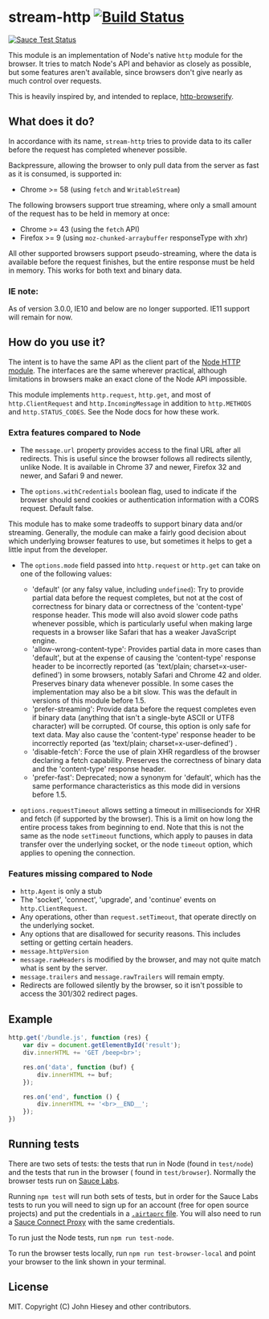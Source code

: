 # stream-http [![Build Status](https://travis-ci.org/jhiesey/stream-http.svg?branch=master)](https://travis-ci.org/jhiesey/stream-http)

[![Sauce Test Status](https://app.saucelabs.com/browser-matrix/stream-http.svg)](https://app.saucelabs.com/u/stream-http)

This module is an implementation of Node's native `http` module for the browser. It tries to match Node's API and
behavior as closely as possible, but some features aren't available, since browsers don't give nearly as much control
over requests.

This is heavily inspired by, and intended to replace, [http-browserify](https://github.com/substack/http-browserify).

## What does it do?

In accordance with its name, `stream-http` tries to provide data to its caller before the request has completed whenever
possible.

Backpressure, allowing the browser to only pull data from the server as fast as it is consumed, is supported in:

* Chrome >= 58 (using `fetch` and `WritableStream`)

The following browsers support true streaming, where only a small amount of the request has to be held in memory at
once:

* Chrome >= 43 (using the `fetch` API)
* Firefox >= 9 (using `moz-chunked-arraybuffer` responseType with xhr)

All other supported browsers support pseudo-streaming, where the data is available before the request finishes, but the
entire response must be held in memory. This works for both text and binary data.

### IE note:

As of version 3.0.0, IE10 and below are no longer supported. IE11 support will remain for now.

## How do you use it?

The intent is to have the same API as the client part of the
[Node HTTP module](https://nodejs.org/api/http.html). The interfaces are the same wherever practical, although
limitations in browsers make an exact clone of the Node API impossible.

This module implements `http.request`, `http.get`, and most of `http.ClientRequest`
and `http.IncomingMessage` in addition to `http.METHODS` and `http.STATUS_CODES`. See the Node docs for how these work.

### Extra features compared to Node

* The `message.url` property provides access to the final URL after all redirects. This is useful since the browser
  follows all redirects silently, unlike Node. It is available in Chrome 37 and newer, Firefox 32 and newer, and Safari
  9 and newer.

* The `options.withCredentials` boolean flag, used to indicate if the browser should send cookies or authentication
  information with a CORS request. Default false.

This module has to make some tradeoffs to support binary data and/or streaming. Generally, the module can make a fairly
good decision about which underlying browser features to use, but sometimes it helps to get a little input from the
developer.

* The `options.mode` field passed into `http.request` or `http.get` can take on one of the following values:
    * 'default' (or any falsy value, including `undefined`): Try to provide partial data before the request completes,
      but not at the cost of correctness for binary data or correctness of the 'content-type' response header. This mode
      will also avoid slower code paths whenever possible, which is particularly useful when making large requests in a
      browser like Safari that has a weaker JavaScript engine.
    * 'allow-wrong-content-type': Provides partial data in more cases than 'default', but at the expense of causing
      the 'content-type' response header to be incorrectly reported
      (as 'text/plain; charset=x-user-defined') in some browsers, notably Safari and Chrome 42 and older. Preserves
      binary data whenever possible. In some cases the implementation may also be a bit slow. This was the default in
      versions of this module before 1.5.
    * 'prefer-streaming': Provide data before the request completes even if binary data (anything that isn't a
      single-byte ASCII or UTF8 character) will be corrupted. Of course, this option is only safe for text data. May
      also cause the 'content-type' response header to be incorrectly reported (as 'text/plain; charset=x-user-defined')
      .
    * 'disable-fetch': Force the use of plain XHR regardless of the browser declaring a fetch capability. Preserves the
      correctness of binary data and the 'content-type' response header.
    * 'prefer-fast': Deprecated; now a synonym for 'default', which has the same performance characteristics as this
      mode did in versions before 1.5.

* `options.requestTimeout` allows setting a timeout in millisecionds for XHR and fetch (if supported by the browser).
  This is a limit on how long the entire process takes from beginning to end. Note that this is not the same as the
  node `setTimeout` functions, which apply to pauses in data transfer over the underlying socket, or the node `timeout`
  option, which applies to opening the connection.

### Features missing compared to Node

* `http.Agent` is only a stub
* The 'socket', 'connect', 'upgrade', and 'continue' events on `http.ClientRequest`.
* Any operations, other than `request.setTimeout`, that operate directly on the underlying socket.
* Any options that are disallowed for security reasons. This includes setting or getting certain headers.
* `message.httpVersion`
* `message.rawHeaders` is modified by the browser, and may not quite match what is sent by the server.
* `message.trailers` and `message.rawTrailers` will remain empty.
* Redirects are followed silently by the browser, so it isn't possible to access the 301/302 redirect pages.

## Example

``` js
http.get('/bundle.js', function (res) {
	var div = document.getElementById('result');
	div.innerHTML += 'GET /beep<br>';

	res.on('data', function (buf) {
		div.innerHTML += buf;
	});

	res.on('end', function () {
		div.innerHTML += '<br>__END__';
	});
})
```

## Running tests

There are two sets of tests: the tests that run in Node (found in `test/node`) and the tests that run in the browser (
found in `test/browser`). Normally the browser tests run on
[Sauce Labs](http://saucelabs.com/).

Running `npm test` will run both sets of tests, but in order for the Sauce Labs tests to run you will need to sign up
for an account (free for open source projects) and put the credentials in
a [`.airtaprc` file](https://github.com/airtap/airtap/blob/master/doc/airtaprc.md). You will also need to run
a [Sauce Connect Proxy](https://wiki.saucelabs.com/display/DOCS/Sauce+Connect+Proxy)
with the same credentials.

To run just the Node tests, run `npm run test-node`.

To run the browser tests locally, run `npm run test-browser-local` and point your browser to the link shown in your
terminal.

## License

MIT. Copyright (C) John Hiesey and other contributors.
